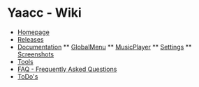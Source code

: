 Yaacc - Wiki
=

* [Homepage](http://www.yaacc.de)
* [Releases](./Releases.md)
* [Documentation](./Documentation.md)
** [GlobalMenu](./GlobalMenu.md)
** [MusicPlayer](./MusicPlayer.md)
** [Settings](./Settings.md)
** [Screenshots](./Screenshots.md)
* [Tools](./Tools.md)
* [FAQ - Frequently Asked Questions](FAQ.md)
* [ToDo's](./ToDos.md)



